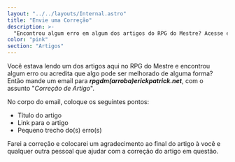 ```yaml
---
layout: "../../layouts/Internal.astro"
title: "Envie uma Correção"
description: >-
  "Encontrou algum erro em algum dos artigos do RPG do Mestre? Acesse essa página e saiba mais como ajudar-nos a corrigí-lo"
color: "pink"
section: "Artigos"
---
```


Você estava lendo um dos artigos aqui no RPG do Mestre e encontrou algum erro ou acredita que algo pode ser melhorado de alguma forma? Então mande um email para **_rpgdm(arroba)erickpatrick.net_**, com o assunto "_Correção de Artigo_".

No corpo do email, coloque os seguintes pontos:

- Título do artigo
- Link para o artigo
- Pequeno trecho do(s) erro(s)

Farei a correção e colocarei um agradecimento ao final do artigo à você e qualquer outra pessoal que ajudar com a correção do artigo em questão.
